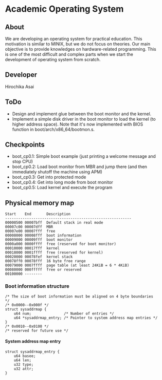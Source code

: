 # Academic Operating System

## About
We are developing an operating system for practical education.  This
motivation is similar to MINIX, but we do not focus on theories.
Our main objective is to provide knowledges on hardware-related
programming.  This is one of the most difficult and complex parts
when we start the development of operating system from scratch.

## Developer
Hirochika Asai

## ToDo
- Design and implement glue between the boot monitor and the kernel.
- Implement a simple disk driver in the boot monitor to load the
  kernel (to higher address space).  Note that it's now implemented
  with BIOS function in boot/arch/x86_64/bootmon.s.

## Checkpoints
- boot_cp0.1: Simple boot example (just printing a welcome message
  and stop CPU)
- boot_cp0.2: Load boot monitor from MBR and jump there (and then
  immediately shutoff the machine using APM)
- boot_cp0.3: Get into protected mode
- boot_cp0.4: Get into long mode from boot monitor
- boot_cp0.5: Load kernel and execute the program

## Physical memory map
    Start    End       Description
    ----------------------------------------------------------
    00000500 00007bff  Default stack in real mode
    00007c00 00007dff  MBR
    00007e00 00007fff  free
    00008000 00008fff  boot information
    00009000 00009fff  boot monitor
    0000a000 0000ffff  free (reserved for boot monitor)
    00010000 00017fff  kernel
    00018000 0001ffff  free (reserved for kernel)
    00020000 00078fef  kernel stack
    00078ff0 00078fff  16 byte free range
    00079000 0007ffff  page table (at least 24KiB = 6 * 4KiB)
    00080000 000fffff  free or reserved
    00100000 --------

### Boot information structure
    /* The size of boot information must be aligned on 4 byte boundaries */
    /* 0x0000--0x000f */
    struct sysaddrmap {
        u64 num;               /* Number of entries */
        u64 *sysaddrmap_entry; /* Pointer to system address map entries */
    }
    /* 0x0010--0x0100 */
    /* reserved for future use */

#### System address map entry
    struct sysaddrmap_entry {
        u64 basee;
        u64 len;
        u32 type;
        u32 attr;
    }





